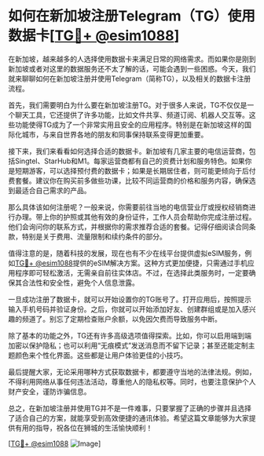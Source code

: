 # 如何在新加坡注册Telegram（TG）使用数据卡[[TG💪+ @esim1088](https://t.me/s/esim1088)]

在新加坡，越来越多的人选择使用数据卡来满足日常的网络需求。而如果你是刚到新加坡或者对这里的数据服务还不太了解的话，可能会遇到一些困惑。今天，我们就来聊聊如何在新加坡注册并使用Telegram（简称TG），以及相关的数据卡注册流程。

首先，我们需要明白为什么要在新加坡注册TG。对于很多人来说，TG不仅仅是一个聊天工具，它还提供了许多功能，比如文件共享、频道订阅、机器人交互等。这些功能使得TG成为了一个非常实用且安全的应用程序。特别是在新加坡这样的国际化城市，与来自世界各地的朋友和同事保持联系变得更加重要。

接下来，我们来看看如何选择合适的数据卡。新加坡有几家主要的电信运营商，包括Singtel、StarHub和M1。每家运营商都有自己的资费计划和服务特色。如果你是短期游客，可以选择预付费的数据卡；如果是长期居住者，则可能更倾向于后付费套餐。建议你在购买前多做些功课，比较不同运营商的价格和服务内容，确保选到最适合自己需求的产品。

那么具体该如何注册呢？一般来说，你需要前往当地的电信营业厅或授权经销商进行办理。带上你的护照或其他有效的身份证件，工作人员会帮助你完成注册过程。他们会询问你的联系方式，并根据你的需求推荐合适的套餐。记得仔细阅读合同条款，特别是关于费用、流量限制和续约条件的部分。

值得注意的是，随着科技的发展，现在也有不少在线平台提供虚拟eSIM服务，例如[TG💪+ @esim1088](https://t.me/s/esim1088)提供的eSIM解决方案。这种方式更加便捷，只需通过手机应用程序即可轻松激活，无需亲自前往实体店。不过，在选择此类服务时，一定要确保其合法性和安全性，避免个人信息泄露。

一旦成功注册了数据卡，就可以开始设置你的TG账号了。打开应用后，按照提示输入手机号码并验证身份。之后，你就可以开始添加好友、创建群组或是加入感兴趣的频道了。别忘了定期检查账户余额，以免因欠费而导致服务中断。

除了基本的功能之外，TG还有许多高级选项值得探索。比如，你可以启用端到端加密以保护隐私；也可以利用“无痕模式”发送消息而不留下记录；甚至还能定制主题颜色来个性化界面。这些都是让用户体验更佳的小技巧。

最后提醒大家，无论采用哪种方式获取数据卡，都要遵守当地的法律法规。例如，不得利用网络从事任何违法活动，尊重他人的隐私权等。同时，也要注意保护个人财产安全，谨防诈骗信息。

总之，在新加坡注册并使用TG并不是一件难事，只要掌握了正确的步骤并且选择了适合自己的方案，就能享受到高效便捷的通讯体验。希望这篇文章能够为大家提供有用的指导，祝各位在狮城的生活愉快顺利！

[[TG💪+ @esim1088](https://t.me/s/esim1088) ![Image](https://i.postimg.cc/4NQfJmqS/Snipaste-2025-05-13-00-14-12.png)]